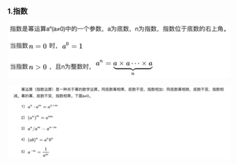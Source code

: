 ### 1.指数

<img src="../image/image-20220505215129166.png" alt="image-20220505215129166" style="zoom:50%;" />

![image-20220505215110954](../image/image-20220505215110954.png)